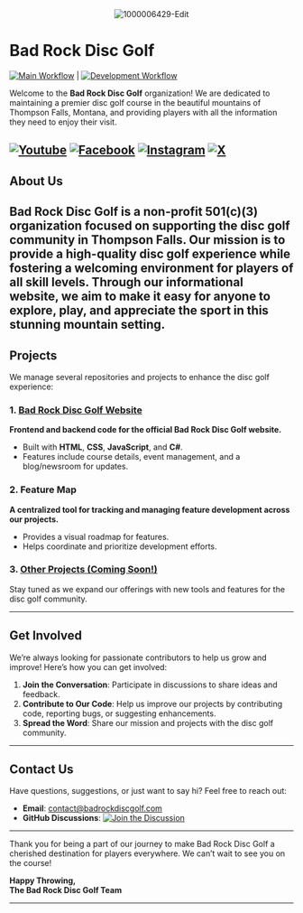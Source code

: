 <div align="center">
  <img src="https://github.com/user-attachments/assets/5a55d1dc-37b9-4c71-9f17-5691a05a3be6" alt="1000006429-Edit">
</div>

# Bad Rock Disc Golf
[![Main Workflow](https://github.com/Bad-Rock-Disc-Golf/BadRockDiscGolf/actions/workflows/main.yml/badge.svg)](https://github.com/Bad-Rock-Disc-Golf/BadRockDiscGolf/actions/workflows/main.yml) |
[![Development Workflow](https://github.com/Bad-Rock-Disc-Golf/BadRockDiscGolf/actions/workflows/development.yml/badge.svg)](https://github.com/Bad-Rock-Disc-Golf/BadRockDiscGolf/actions/workflows/development.yml)

Welcome to the **Bad Rock Disc Golf** organization! We are dedicated to maintaining a premier disc golf course in the beautiful mountains of Thompson Falls, Montana, and providing players with all the information they need to enjoy their visit.


[![Youtube](https://img.shields.io/badge/Youtube-282828?style=for-the-badge&logo=youtube&logoColor=white)](https://www.youtube.com/@BadRockDG)
[![Facebook](https://img.shields.io/badge/Facebook-1877F2?style=for-the-badge&logo=facebook&logoColor=white)](https://facebook.com/profile.php?id=61575828504491)
[![Instagram](https://img.shields.io/badge/Instagram-E4405F?style=for-the-badge&logo=instagram&logoColor=white)](https://instagram.com/badrockdg)
[![X](https://img.shields.io/badge/X-1DA1F2?style=for-the-badge&logo=x&logoColor=white)](https://x.com/badrockdg)
---

## About Us
Bad Rock Disc Golf is a non-profit 501(c)(3) organization focused on supporting the disc golf community in Thompson Falls. Our mission is to provide a high-quality disc golf experience while fostering a welcoming environment for players of all skill levels. Through our informational website, we aim to make it easy for anyone to explore, play, and appreciate the sport in this stunning mountain setting.
---

## Projects

We manage several repositories and projects to enhance the disc golf experience:

### 1. [Bad Rock Disc Golf Website](https://github.com/Bad-Rock-Disc-Golf/BadRockDiscGolf)
**Frontend and backend code for the official Bad Rock Disc Golf website.**
- Built with **HTML**, **CSS**, **JavaScript**, and **C#**.
- Features include course details, event management, and a blog/newsroom for updates.

### 2. Feature Map
**A centralized tool for tracking and managing feature development across our projects.**
- Provides a visual roadmap for features.
- Helps coordinate and prioritize development efforts.

### 3. [Other Projects (Coming Soon!)](#)
Stay tuned as we expand our offerings with new tools and features for the disc golf community.

---

## Get Involved

We’re always looking for passionate contributors to help us grow and improve! Here’s how you can get involved:

1. **Join the Conversation**: Participate in discussions to share ideas and feedback.
2. **Contribute to Our Code**: Help us improve our projects by contributing code, reporting bugs, or suggesting enhancements.
3. **Spread the Word**: Share our mission and projects with the disc golf community.

---

## Contact Us

Have questions, suggestions, or just want to say hi? Feel free to reach out:
- **Email**: [contact@badrockdiscgolf.com](mailto:contact@badrockdiscgolf.com)
- **GitHub Discussions**: [![Join the Discussion](https://img.shields.io/badge/Discussions-Join%20Now-blue?style=for-the-badge&logo=github)](https://github.com/orgs/Bad-Rock-Disc-Golf/discussions)
---

Thank you for being a part of our journey to make Bad Rock Disc Golf a cherished destination for players everywhere. We can’t wait to see you on the course!

**Happy Throwing,  
The Bad Rock Disc Golf Team**

---
